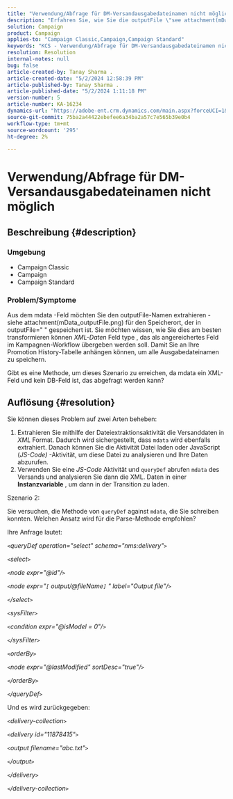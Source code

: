 ```yaml
---
title: "Verwendung/Abfrage für DM-Versandausgabedateinamen nicht möglich"
description: "Erfahren Sie, wie Sie die outputFile \"see attachment(mData_outputFile.png) for location\" aus dem mdata -Feld extrahieren."
solution: Campaign
product: Campaign
applies-to: "Campaign Classic,Campaign,Campaign Standard"
keywords: "KCS - Verwendung/Abfrage für DM-Versandausgabedateinamen nicht möglich"
resolution: Resolution
internal-notes: null
bug: false
article-created-by: Tanay Sharma .
article-created-date: "5/2/2024 12:58:39 PM"
article-published-by: Tanay Sharma .
article-published-date: "5/2/2024 1:11:18 PM"
version-number: 5
article-number: KA-16234
dynamics-url: "https://adobe-ent.crm.dynamics.com/main.aspx?forceUCI=1&pagetype=entityrecord&etn=knowledgearticle&id=9bc4d0b0-8308-ef11-9f8a-6045bd026dc7"
source-git-commit: 75ba2a44422ebefee6a34ba2a57c7e565b39e0b4
workflow-type: tm+mt
source-wordcount: '295'
ht-degree: 2%

---
```


# Verwendung/Abfrage für DM-Versandausgabedateinamen nicht möglich

## Beschreibung {#description}


### Umgebung

- Campaign Classic
- Campaign
- Campaign Standard


### Problem/Symptome

Aus dem mdata -Feld möchten Sie den outputFile-Namen extrahieren - siehe attachment(mData_outputFile.png) für den Speicherort, der in outputFile=&quot; &quot; gespeichert ist. Sie möchten wissen, wie Sie dies am besten transformieren können *XML-Daten* Feld type , das als angereichertes Feld im Kampagnen-Workflow übergeben werden soll. Damit Sie an Ihre Promotion History-Tabelle anhängen können, um alle Ausgabedateinamen zu speichern.

Gibt es eine Methode, um dieses Szenario zu erreichen, da mdata ein XML-Feld und kein DB-Feld ist, das abgefragt werden kann?




## Auflösung {#resolution}


Sie können dieses Problem auf zwei Arten beheben:

1. Extrahieren Sie mithilfe der Dateiextraktionsaktivität die Versanddaten in *XML* Format. Dadurch wird sichergestellt, dass `mdata` wird ebenfalls extrahiert. Danach können Sie die Aktivität Datei laden oder JavaScript (*JS-Code)* -Aktivität, um diese Datei zu analysieren und Ihre Daten abzurufen.
2. Verwenden Sie eine *JS-Code* Aktivität und `queryDef` abrufen `mdata` des Versands und analysieren Sie dann die XML. Daten in einer <b>Instanzvariable</b> , um dann in der Transition zu laden.


Szenario 2:

Sie versuchen, die Methode von `queryDef` against `mdata`, die Sie schreiben konnten. Welchen Ansatz wird für die Parse-Methode empfohlen?

Ihre Anfrage lautet:

*`<`queryDef operation=&quot;select&quot; schema=&quot;nms:delivery&quot;`>`*

*`<`select`>`*

*`<`node expr=&quot;@id&quot;/`>`*

*`<`node expr=&quot;`[` output/@fileName`]` &quot; label=&quot;Output file&quot;/`>`*

*`<`/select`>`*

*`<`sysFilter`>`*

*`<`condition expr=&quot;@isModel = 0&quot;/`>`*

*`<`/sysFilter`>`*

*`<`orderBy`>`*

*`<`node expr=&quot;@lastModified&quot; sortDesc=&quot;true&quot;/`>`*

*`<`/orderBy`>`*

*`<`/queryDef`>`*



Und es wird zurückgegeben:

*`<`delivery-collection`>`*

*`<`delivery id=&quot;11878415&quot;`>`*

*`<`output filename=&quot;abc.txt&quot;`>`*

*`<`/output`>`*

*`<`/delivery`>`*

*`<`/delivery-collection`>`*

